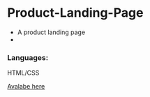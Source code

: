 # Product-Landing-Page

- A product landing page
-  
### Languages:
HTML/CSS

<a href="https://codepen.io/peterndumba/full/pmwmMG)"> Avalabe here </a>
